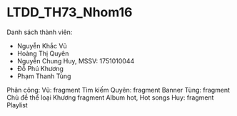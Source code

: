 # LTDD_TH73_Nhom16
Danh sách thành viên:
- Nguyễn Khắc Vũ
- Hoàng Thị Quyên
- Nguyễn Chung Huy, MSSV: 1751010044
- Đỗ Phú Khương
- Phạm Thanh Tùng

Phân công:
  Vũ: fragment Tìm kiếm
  Quyên: fragment Banner
  Tùng: fragment Chủ đề thể loại
  Khương fragment Album hot, Hot songs
  Huy: fragment Playlist
